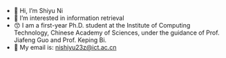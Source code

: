 - 👋 Hi, I’m Shiyu Ni
- 👀 I’m interested in information retrieval
- 😙 I am a first-year Ph.D. student at the Institute of Computing Technology, Chinese Academy of Sciences, under the guidance of Prof. Jiafeng Guo and Prof. Keping Bi.
- 📧 My email is: nishiyu23z@ict.ac.cn


<!---
ShiyuNee/ShiyuNee is a ✨ special ✨ repository because its `README.md` (this file) appears on your GitHub profile.
You can click the Preview link to take a look at your changes.
--->
